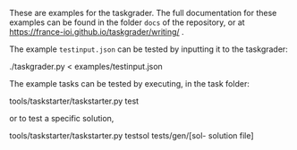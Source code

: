 These are examples for the taskgrader. The full documentation for these
examples can be found in the folder `docs` of the repository, or at
https://france-ioi.github.io/taskgrader/writing/ .

The example `testinput.json` can be tested by inputting it to the taskgrader:

  ./taskgrader.py < examples/testinput.json

The example tasks can be tested by executing, in the task folder:

  tools/taskstarter/taskstarter.py test

or to test a specific solution,

  tools/taskstarter/taskstarter.py testsol tests/gen/[sol- solution file]
